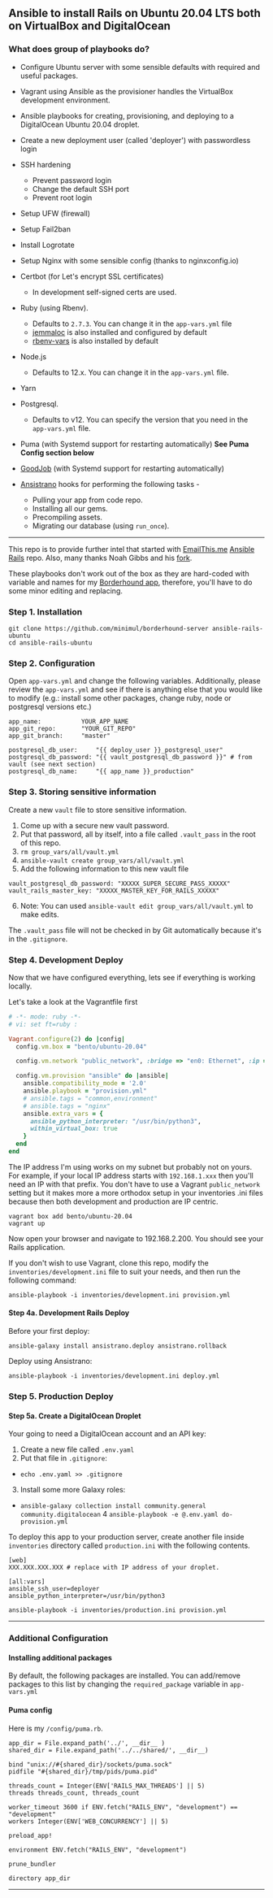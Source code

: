 ## Ansible to install Rails on Ubuntu 20.04 LTS both on VirtualBox and DigitalOcean

### What does group of playbooks do?
* Configure Ubuntu server with some sensible defaults with required and useful packages.
* Vagrant using Ansible as the provisioner handles the VirtualBox development environment.
* Ansible playbooks for creating, provisioning, and deploying to a DigitalOcean Ubuntu 20.04 droplet. 
* Create a new deployment user (called 'deployer') with passwordless login
* SSH hardening
    * Prevent password login
    * Change the default SSH port
    * Prevent root login
* Setup UFW (firewall)
* Setup Fail2ban
* Install Logrotate
* Setup Nginx with some sensible config (thanks to nginxconfig.io)
* Certbot (for Let's encrypt SSL certificates)
  * In development self-signed certs are used.
* Ruby (using Rbenv). 
    * Defaults to `2.7.3`. You can change it in the `app-vars.yml` file
    * [jemmaloc](https://github.com/jemalloc/jemalloc) is also installed and configured by default
    * [rbenv-vars](https://github.com/rbenv/rbenv-vars) is also installed by default
* Node.js 
    * Defaults to 12.x. You can change it in the `app-vars.yml` file.
* Yarn
* Postgresql. 
    * Defaults to v12. You can specify the version that you need in the `app-vars.yml` file.
* Puma (with Systemd support for restarting automatically) **See Puma Config section below**
* [GoodJob](https://github.com/bensheldon/good_job) (with Systemd support for restarting automatically)


* [Ansistrano](https://github.com/ansistrano/deploy) hooks for performing the following tasks - 
  * Pulling your app from code repo.  
  * Installing all our gems.
  * Precompiling assets.
  * Migrating our database (using `run_once`).

---

This repo is to provide further intel that started with [EmailThis.me](https://www.emailthis.me) [Ansible Rails](https://github.com/EmailThis/ansible-rails) repo. Also, many thanks Noah Gibbs and his [fork](https://github.com/noahgibbs/ansible-codefolio).

These playbooks don't work out of the box as they are hard-coded with variable and names for my [Borderhound app](https://borderhound.com), therefore, you'll have to do some minor editing and replacing.

### Step 1. Installation

```
git clone https://github.com/minimul/borderhound-server ansible-rails-ubuntu
cd ansible-rails-ubuntu
```

### Step 2. Configuration
Open `app-vars.yml` and change the following variables. Additionally, please review the `app-vars.yml` and see if there is anything else that you would like to modify (e.g.: install some other packages, change ruby, node or postgresql versions etc.)

```
app_name:           YOUR_APP_NAME
app_git_repo:       "YOUR_GIT_REPO"
app_git_branch:     "master"

postgresql_db_user:     "{{ deploy_user }}_postgresql_user"
postgresql_db_password: "{{ vault_postgresql_db_password }}" # from vault (see next section)
postgresql_db_name:     "{{ app_name }}_production"

```

### Step 3. Storing sensitive information

Create a new `vault` file to store sensitive information.

1. Come up with a secure new vault password.
2. Put that password, all by itself, into a file called `.vault_pass` in the root of this repo.
3. `rm group_vars/all/vault.yml`
4. `ansible-vault create group_vars/all/vault.yml`
5. Add the following information to this new vault file
```
vault_postgresql_db_password: "XXXXX_SUPER_SECURE_PASS_XXXXX"
vault_rails_master_key: "XXXXX_MASTER_KEY_FOR_RAILS_XXXXX"
```
6. Note: You can used `ansible-vault edit group_vars/all/vault.yml` to make edits.

The `.vault_pass` file will not be checked in by Git automatically because it's in the `.gitignore`.

### Step 4. Development Deploy

Now that we have configured everything, lets see if everything is working locally.

Let's take a look at the Vagrantfile first
```ruby
# -*- mode: ruby -*-
# vi: set ft=ruby :

Vagrant.configure(2) do |config|
  config.vm.box = "bento/ubuntu-20.04"

  config.vm.network "public_network", :bridge => "en0: Ethernet", :ip => "192.168.2.200"

  config.vm.provision "ansible" do |ansible| 
    ansible.compatibility_mode = '2.0'
    ansible.playbook = "provision.yml"
    # ansible.tags = "common,environment"
    # ansible.tags = "nginx"
    ansible.extra_vars = { 
      ansible_python_interpreter: "/usr/bin/python3",
      within_virtual_box: true
    }
  end
end
```

The IP address I'm using works on my subnet but probably not on yours. For example, if your local IP address starts with `192.168.1.xxx` then you'll need an IP with that prefix. You don't have to use a Vagrant `public_network` setting but it makes more a more orthodox setup in your inventories .ini files because then both development and production are IP centric.


```
vagrant box add bento/ubuntu-20.04
vagrant up
```


Now open your browser and navigate to 192.168.2.200. You should see your Rails application.

If you don't wish to use Vagrant, clone this repo, modify the `inventories/development.ini` file to suit your needs, and then run the following command:

`ansible-playbook -i inventories/development.ini provision.yml`

#### Step 4a. Development Rails Deploy

Before your first deploy:

`ansible-galaxy install ansistrano.deploy ansistrano.rollback`

Deploy using Ansistrano:

`ansible-playbook -i inventories/development.ini deploy.yml`

### Step 5. Production Deploy

#### Step 5a. Create a DigitalOcean Droplet

Your going to need a DigitalOcean account and an API key:

1. Create a new file called `.env.yaml`
2. Put that file in `.gitignore`:
  - `echo .env.yaml >> .gitignore`
3. Install some more Galaxy roles:
  - `ansible-galaxy collection install community.general community.digitalocean`
4 `ansible-playbook -e @.env.yaml do-provision.yml`


To deploy this app to your production server, create another file inside `inventories` directory called `production.ini` with the following contents. 

```
[web]
XXX.XXX.XXX.XXX # replace with IP address of your droplet.

[all:vars]
ansible_ssh_user=deployer
ansible_python_interpreter=/usr/bin/python3
```


`ansible-playbook -i inventories/production.ini provision.yml`

---

### Additional Configuration

####  Installing additional packages
By default, the following packages are installed. You can add/remove packages to this list by changing the `required_package` variable in `app-vars.yml`

#### Puma config

Here is my `/config/puma.rb`.

```
app_dir = File.expand_path('../', __dir__ )
shared_dir = File.expand_path('../../shared/', __dir__)

bind "unix://#{shared_dir}/sockets/puma.sock"
pidfile "#{shared_dir}/tmp/pids/puma.pid"

threads_count = Integer(ENV['RAILS_MAX_THREADS'] || 5)
threads threads_count, threads_count

worker_timeout 3600 if ENV.fetch("RAILS_ENV", "development") == "development"
workers Integer(ENV['WEB_CONCURRENCY'] || 5)

preload_app!

environment ENV.fetch("RAILS_ENV", "development")

prune_bundler

directory app_dir

```


---

